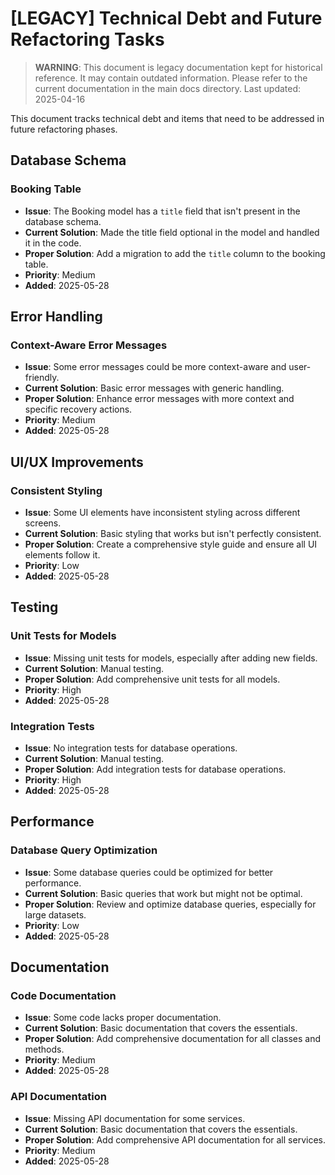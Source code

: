 # [LEGACY] Technical Debt and Future Refactoring Tasks

> **WARNING**: This document is legacy documentation kept for historical reference.
> It may contain outdated information. Please refer to the current documentation in the main docs directory.
> Last updated: 2025-04-16


This document tracks technical debt and items that need to be addressed in future refactoring phases.

## Database Schema

### Booking Table
- **Issue**: The Booking model has a `title` field that isn't present in the database schema.
- **Current Solution**: Made the title field optional in the model and handled it in the code.
- **Proper Solution**: Add a migration to add the `title` column to the booking table.
- **Priority**: Medium
- **Added**: 2025-05-28

## Error Handling

### Context-Aware Error Messages
- **Issue**: Some error messages could be more context-aware and user-friendly.
- **Current Solution**: Basic error messages with generic handling.
- **Proper Solution**: Enhance error messages with more context and specific recovery actions.
- **Priority**: Medium
- **Added**: 2025-05-28

## UI/UX Improvements

### Consistent Styling
- **Issue**: Some UI elements have inconsistent styling across different screens.
- **Current Solution**: Basic styling that works but isn't perfectly consistent.
- **Proper Solution**: Create a comprehensive style guide and ensure all UI elements follow it.
- **Priority**: Low
- **Added**: 2025-05-28

## Testing

### Unit Tests for Models
- **Issue**: Missing unit tests for models, especially after adding new fields.
- **Current Solution**: Manual testing.
- **Proper Solution**: Add comprehensive unit tests for all models.
- **Priority**: High
- **Added**: 2025-05-28

### Integration Tests
- **Issue**: No integration tests for database operations.
- **Current Solution**: Manual testing.
- **Proper Solution**: Add integration tests for database operations.
- **Priority**: High
- **Added**: 2025-05-28

## Performance

### Database Query Optimization
- **Issue**: Some database queries could be optimized for better performance.
- **Current Solution**: Basic queries that work but might not be optimal.
- **Proper Solution**: Review and optimize database queries, especially for large datasets.
- **Priority**: Low
- **Added**: 2025-05-28

## Documentation

### Code Documentation
- **Issue**: Some code lacks proper documentation.
- **Current Solution**: Basic documentation that covers the essentials.
- **Proper Solution**: Add comprehensive documentation for all classes and methods.
- **Priority**: Medium
- **Added**: 2025-05-28

### API Documentation
- **Issue**: Missing API documentation for some services.
- **Current Solution**: Basic documentation that covers the essentials.
- **Proper Solution**: Add comprehensive API documentation for all services.
- **Priority**: Medium
- **Added**: 2025-05-28
